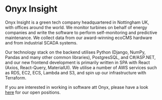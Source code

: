 # Onyx Insight



Onyx Insight is a green tech company headquartered in Nottingham UK, with offices around the world. We monitor turbines on behalf of energy companies and write the software to perform self-monitoring and predictive maintenance. We collect data from our award-winning ecoCMS hardware and from industrial SCADA systems.

Our technology stack on the backend utilises Python (Django, NumPy, Pandas and many other common libraries), PostgresSQL, and C#/ASP.NET, and our new frontend development is primarily written in SPA with React (Axios, React-Query, MaterialUI). We utilise a number of AWS services such as RDS, EC2, ECS, Lambda and S3, and spin up our infrastructure with Terraform.

If you are interested in working in software att Onyx, please have a look [here](https://onyxinsight.com/our-careers/) for our open positions.
